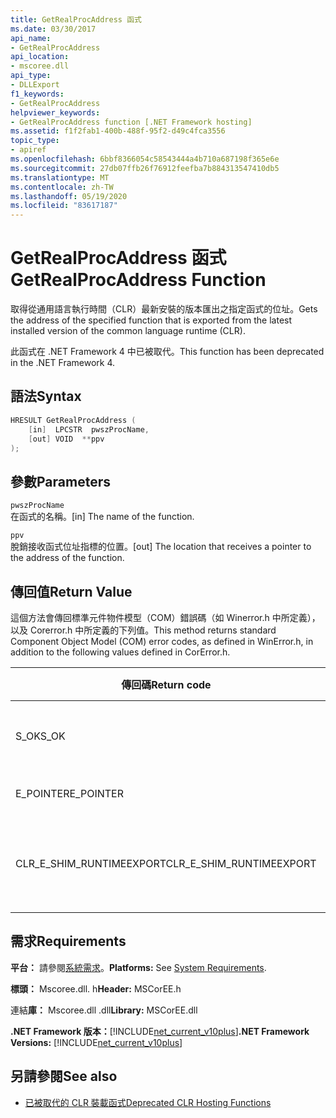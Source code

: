 ```yaml
---
title: GetRealProcAddress 函式
ms.date: 03/30/2017
api_name:
- GetRealProcAddress
api_location:
- mscoree.dll
api_type:
- DLLExport
f1_keywords:
- GetRealProcAddress
helpviewer_keywords:
- GetRealProcAddress function [.NET Framework hosting]
ms.assetid: f1f2fab1-400b-488f-95f2-d49c4fca3556
topic_type:
- apiref
ms.openlocfilehash: 6bbf8366054c58543444a4b710a687198f365e6e
ms.sourcegitcommit: 27db07ffb26f76912feefba7b884313547410db5
ms.translationtype: MT
ms.contentlocale: zh-TW
ms.lasthandoff: 05/19/2020
ms.locfileid: "83617187"
---
```

# <a name="getrealprocaddress-function"></a><span data-ttu-id="c1cd9-102">GetRealProcAddress 函式</span><span class="sxs-lookup"><span data-stu-id="c1cd9-102">GetRealProcAddress Function</span></span>
<span data-ttu-id="c1cd9-103">取得從通用語言執行時間（CLR）最新安裝的版本匯出之指定函式的位址。</span><span class="sxs-lookup"><span data-stu-id="c1cd9-103">Gets the address of the specified function that is exported from the latest installed version of the common language runtime (CLR).</span></span>  
  
 <span data-ttu-id="c1cd9-104">此函式在 .NET Framework 4 中已被取代。</span><span class="sxs-lookup"><span data-stu-id="c1cd9-104">This function has been deprecated in the .NET Framework 4.</span></span>  
  
## <a name="syntax"></a><span data-ttu-id="c1cd9-105">語法</span><span class="sxs-lookup"><span data-stu-id="c1cd9-105">Syntax</span></span>  
  
```cpp  
HRESULT GetRealProcAddress (  
    [in]  LPCSTR  pwszProcName,
    [out] VOID  **ppv  
);  
```  
  
## <a name="parameters"></a><span data-ttu-id="c1cd9-106">參數</span><span class="sxs-lookup"><span data-stu-id="c1cd9-106">Parameters</span></span>  
 `pwszProcName`  
 <span data-ttu-id="c1cd9-107">在函式的名稱。</span><span class="sxs-lookup"><span data-stu-id="c1cd9-107">[in] The name of the function.</span></span>  
  
 `ppv`  
 <span data-ttu-id="c1cd9-108">脫銷接收函式位址指標的位置。</span><span class="sxs-lookup"><span data-stu-id="c1cd9-108">[out] The location that receives a pointer to the address of the function.</span></span>  
  
## <a name="return-value"></a><span data-ttu-id="c1cd9-109">傳回值</span><span class="sxs-lookup"><span data-stu-id="c1cd9-109">Return Value</span></span>  
 <span data-ttu-id="c1cd9-110">這個方法會傳回標準元件物件模型（COM）錯誤碼（如 Winerror.h 中所定義），以及 Corerror.h 中所定義的下列值。</span><span class="sxs-lookup"><span data-stu-id="c1cd9-110">This method returns standard Component Object Model (COM) error codes, as defined in WinError.h, in addition to the following values defined in CorError.h.</span></span>  
  
|<span data-ttu-id="c1cd9-111">傳回碼</span><span class="sxs-lookup"><span data-stu-id="c1cd9-111">Return code</span></span>|<span data-ttu-id="c1cd9-112">說明</span><span class="sxs-lookup"><span data-stu-id="c1cd9-112">Description</span></span>|  
|-----------------|-----------------|  
|<span data-ttu-id="c1cd9-113">S_OK</span><span class="sxs-lookup"><span data-stu-id="c1cd9-113">S_OK</span></span>|<span data-ttu-id="c1cd9-114">已成功完成命令。</span><span class="sxs-lookup"><span data-stu-id="c1cd9-114">The method completed successfully.</span></span>|  
|<span data-ttu-id="c1cd9-115">E_POINTER</span><span class="sxs-lookup"><span data-stu-id="c1cd9-115">E_POINTER</span></span>|<span data-ttu-id="c1cd9-116">`ppv` 無效。</span><span class="sxs-lookup"><span data-stu-id="c1cd9-116">`ppv` is not valid.</span></span>|  
|<span data-ttu-id="c1cd9-117">CLR_E_SHIM_RUNTIMEEXPORT</span><span class="sxs-lookup"><span data-stu-id="c1cd9-117">CLR_E_SHIM_RUNTIMEEXPORT</span></span>|<span data-ttu-id="c1cd9-118">函數不會從執行時間匯出。</span><span class="sxs-lookup"><span data-stu-id="c1cd9-118">The function is not exported from the runtime.</span></span>|  
  
## <a name="requirements"></a><span data-ttu-id="c1cd9-119">需求</span><span class="sxs-lookup"><span data-stu-id="c1cd9-119">Requirements</span></span>  
 <span data-ttu-id="c1cd9-120">**平台：** 請參閱[系統需求](../../get-started/system-requirements.md)。</span><span class="sxs-lookup"><span data-stu-id="c1cd9-120">**Platforms:** See [System Requirements](../../get-started/system-requirements.md).</span></span>  
  
 <span data-ttu-id="c1cd9-121">**標頭：** Mscoree.dll. h</span><span class="sxs-lookup"><span data-stu-id="c1cd9-121">**Header:** MSCorEE.h</span></span>  
  
 <span data-ttu-id="c1cd9-122">連結**庫：** Mscoree.dll .dll</span><span class="sxs-lookup"><span data-stu-id="c1cd9-122">**Library:** MSCorEE.dll</span></span>  
  
 <span data-ttu-id="c1cd9-123">**.NET Framework 版本：**[!INCLUDE[net_current_v10plus](../../../../includes/net-current-v10plus-md.md)]</span><span class="sxs-lookup"><span data-stu-id="c1cd9-123">**.NET Framework Versions:** [!INCLUDE[net_current_v10plus](../../../../includes/net-current-v10plus-md.md)]</span></span>  
  
## <a name="see-also"></a><span data-ttu-id="c1cd9-124">另請參閱</span><span class="sxs-lookup"><span data-stu-id="c1cd9-124">See also</span></span>

- [<span data-ttu-id="c1cd9-125">已被取代的 CLR 裝載函式</span><span class="sxs-lookup"><span data-stu-id="c1cd9-125">Deprecated CLR Hosting Functions</span></span>](deprecated-clr-hosting-functions.md)
